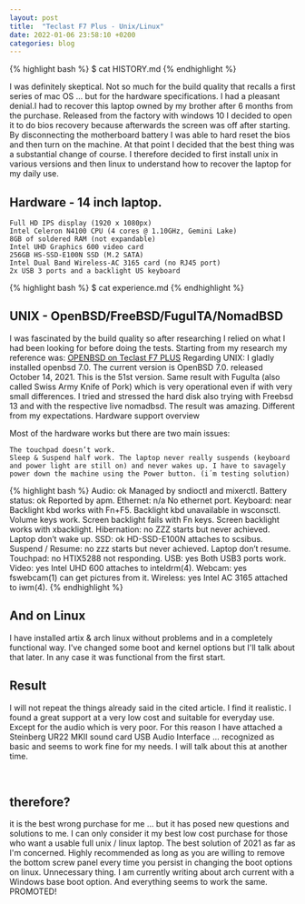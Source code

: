 ```yaml
---
layout: post
title:  "Teclast F7 Plus - Unix/Linux"
date: 2022-01-06 23:58:10 +0200
categories: blog 
---
```

{% highlight bash %}
$ cat HISTORY.md
{% endhighlight %}

I was definitely skeptical. Not so much for the build quality that recalls a first series of mac OS ... but for the hardware specifications. I had a pleasant denial.I had to recover this laptop owned by my brother after 6 months from the purchase. Released from the factory with windows 10 I decided to open it to do bios recovery because afterwards the screen was off after starting. By disconnecting the motherboard battery I was able to hard reset the bios and then turn on the machine. At that point I decided that the best thing was a substantial change of course. I therefore decided to first install unix in various versions and then linux to understand how to recover the laptop for my daily use.

## Hardware - 14 inch laptop. 

    Full HD IPS display (1920 x 1080px)
    Intel Celeron N4100 CPU (4 cores @ 1.10GHz, Gemini Lake)
    8GB of soldered RAM (not expandable)
    Intel UHD Graphics 600 video card
    256GB HS-SSD-E100N SSD (M.2 SATA)
    Intel Dual Band Wireless-AC 3165 card (no RJ45 port)
    2x USB 3 ports and a backlight US keyboard

{% highlight bash %}
$ cat experience.md
{% endhighlight %}

## UNIX - OpenBSD/FreeBSD/FuguITA/NomadBSD 
I was fascinated by the build quality so after researching I relied on what I had been looking for before doing the tests. Starting from my research my reference was: [OPENBSD on Teclast F7 PLUS]
Regarding UNIX: I gladly installed openbsd 7.0. The current version is OpenBSD 7.0. released October 14, 2021. This is the 51st version. Same result with FuguIta (also called Swiss Army Knife of Pork) which is very operational even if with very small differences. I tried and stressed the hard disk also trying with Freebsd 13 and with the respective live nomadbsd. The result was amazing. Different from my expectations.
Hardware support overview

Most of the hardware works but there are two main issues:

    The touchpad doesn’t work.
    Sleep & Suspend half work. The laptop never really suspends (keyboard and power light are still on) and never wakes up. I have to savagely power down the machine using the Power button. (i´m testing solution)


{% highlight bash %}
Audio:            ok  Managed by sndioctl and mixerctl.
Battery status:   ok  Reported by apm.
Ethernet:        n/a  No ethernet port.
Keyboard:       near  Backlight kbd works with Fn+F5.
                      Backlight kbd unavailable in wsconsctl.
                      Volume keys work.
                      Screen backlight fails with Fn keys.
                      Screen backlight works with xbacklight.
Hibernation:      no  ZZZ starts but never achieved.
                      Laptop don’t wake up.
SSD:              ok  HD-SSD-E100N attaches to scsibus.
Suspend / Resume: no  zzz starts but never achieved.
                      Laptop don’t resume.
Touchpad:         no  HTIX5288 not responding.
USB:             yes  Both USB3 ports work.
Video:           yes  Intel UHD 600 attaches to inteldrm(4).
Webcam:          yes  fswebcam(1) can get pictures from it.
Wireless:        yes  Intel AC 3165 attached to iwm(4).
{% endhighlight %}

## And on Linux

I have installed artix & arch linux without problems and in a completely functional way. I've changed some boot and kernel options but I'll talk about that later. In any case it was functional from the first start.

## Result 

I will not repeat the things already said in the cited article. I find it realistic. I found a great support at a very low cost and suitable for everyday use. Except for the audio which is very poor. For this reason I have attached a Steinberg UR22 MKII sound card USB Audio Interface ... recognized as basic and 
seems to work fine for my needs. I will talk about this at another time.
<p>&nbsp;</p>

## therefore?

it is the best wrong purchase for me ... but it has posed new questions and solutions to me. I can only consider it my best low cost purchase for those who want a usable full unix / linux laptop. The best solution of 2021 as far as I'm concerned. Highly recommended as long as you are willing to remove the bottom screw panel every time you persist in changing the boot options on linux. Unnecessary thing. I am currently writing about arch current with a Windows base boot option. And everything seems to work the same. PROMOTED!

[OPENBSD on Teclast F7 PLUS]: https://www.tumfatig.net/2020/openbsd-on-teclast-f7-plus/

